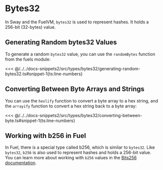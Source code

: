 # Bytes32

In Sway and the FuelVM, `bytes32` is used to represent hashes. It holds a 256-bit (32-bytes) value.

## Generating Random bytes32 Values

To generate a random `bytes32` value, you can use the `randomBytes` function from the fuels module:

<<< @/../../docs-snippets2/src/types/bytes32/generating-random-bytes32.ts#snippet-1{ts:line-numbers}

## Converting Between Byte Arrays and Strings

You can use the `hexlify` function to convert a byte array to a hex string, and the `arrayify` function to convert a hex string back to a byte array:

<<< @/../../docs-snippets2/src/types/bytes32/converting-between-byte.ts#snippet-1{ts:line-numbers}

## Working with b256 in Fuel

In Fuel, there is a special type called b256, which is similar to `bytes32`. Like `bytes32`, `b256` is also used to represent hashes and holds a 256-bit value. You can learn more about working with `b256` values in the [Bits256 documentation](./bits256.md).
